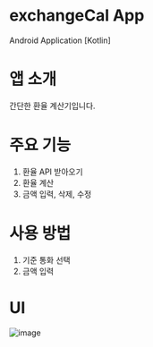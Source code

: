 # exchangeCal App
Android Application [Kotlin]

# 앱 소개
간단한 환율 계산기입니다.

# 주요 기능
1. 환율 API 받아오기 
2. 환율 계산
3. 금액 입력, 삭제, 수정

# 사용 방법
1. 기준 통화 선택
2. 금액 입력

# UI
![image](https://user-images.githubusercontent.com/82868004/214808368-95740d80-b934-444a-b572-18552276f934.png)





